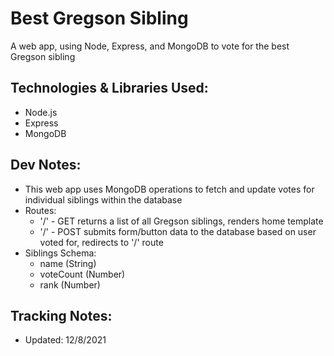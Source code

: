 # Best Gregson Sibling
A web app, using Node, Express, and MongoDB to vote for the best Gregson sibling

## Technologies & Libraries Used:
- Node.js
- Express
- MongoDB

## Dev Notes:
- This web app uses MongoDB operations to fetch and update votes for individual siblings within the database
- Routes:
  - '/' - GET  returns a list of all Gregson siblings, renders home template
  - '/' - POST  submits form/button data to the database based on user voted for, redirects to '/' route
- Siblings Schema:
  - name (String)
  - voteCount (Number)
  - rank (Number)

## Tracking Notes:
- Updated: 12/8/2021

